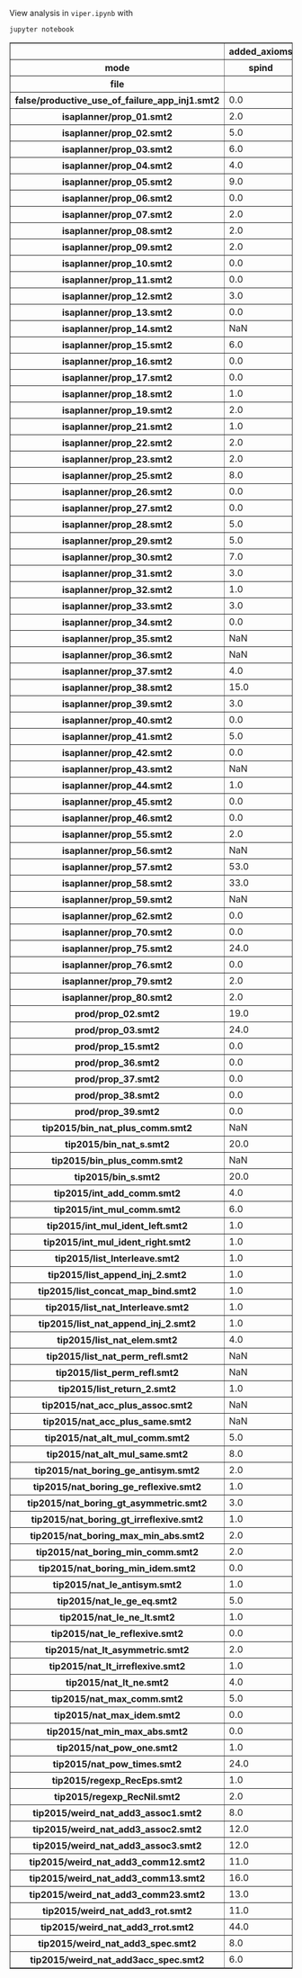 View analysis in `viper.ipynb` with

```
jupyter notebook
```

<table border="1" class="dataframe">
  <thead>
    <tr>
      <th></th>
      <th>added_axioms</th>
      <th>candidates</th>
      <th colspan="4" halign="left">induction_depth</th>
      <th colspan="4" halign="left">inductions</th>
      <th colspan="4" halign="left">time_viper</th>
    </tr>
    <tr>
      <th>mode</th>
      <th>spind</th>
      <th>spind</th>
      <th>ai</th>
      <th>as</th>
      <th>spind</th>
      <th>tg</th>
      <th>ai</th>
      <th>as</th>
      <th>spind</th>
      <th>tg</th>
      <th>ai</th>
      <th>as</th>
      <th>spind</th>
      <th>tg</th>
    </tr>
    <tr>
      <th>file</th>
      <th></th>
      <th></th>
      <th></th>
      <th></th>
      <th></th>
      <th></th>
      <th></th>
      <th></th>
      <th></th>
      <th></th>
      <th></th>
      <th></th>
      <th></th>
      <th></th>
    </tr>
  </thead>
  <tbody>
    <tr>
      <th>false/productive_use_of_failure_app_inj1.smt2</th>
      <td>0.0</td>
      <td>16.0</td>
      <td>1.0</td>
      <td>1.0</td>
      <td>1.0</td>
      <td>NaN</td>
      <td>1.0</td>
      <td>2.0</td>
      <td>3.0</td>
      <td>NaN</td>
      <td>5334.0</td>
      <td>3364.0</td>
      <td>3779.0</td>
      <td>NaN</td>
    </tr>
    <tr>
      <th>isaplanner/prop_01.smt2</th>
      <td>2.0</td>
      <td>12.0</td>
      <td>NaN</td>
      <td>1.0</td>
      <td>1.0</td>
      <td>NaN</td>
      <td>NaN</td>
      <td>3.0</td>
      <td>3.0</td>
      <td>NaN</td>
      <td>NaN</td>
      <td>2947.0</td>
      <td>3652.0</td>
      <td>NaN</td>
    </tr>
    <tr>
      <th>isaplanner/prop_02.smt2</th>
      <td>5.0</td>
      <td>13.0</td>
      <td>1.0</td>
      <td>1.0</td>
      <td>1.0</td>
      <td>NaN</td>
      <td>1.0</td>
      <td>1.0</td>
      <td>1.0</td>
      <td>NaN</td>
      <td>21477.0</td>
      <td>4651.0</td>
      <td>6355.0</td>
      <td>NaN</td>
    </tr>
    <tr>
      <th>isaplanner/prop_03.smt2</th>
      <td>6.0</td>
      <td>55.0</td>
      <td>1.0</td>
      <td>1.0</td>
      <td>1.0</td>
      <td>NaN</td>
      <td>1.0</td>
      <td>1.0</td>
      <td>1.0</td>
      <td>NaN</td>
      <td>7675.0</td>
      <td>5693.0</td>
      <td>4565.0</td>
      <td>NaN</td>
    </tr>
    <tr>
      <th>isaplanner/prop_04.smt2</th>
      <td>4.0</td>
      <td>31.0</td>
      <td>1.0</td>
      <td>1.0</td>
      <td>1.0</td>
      <td>1.0</td>
      <td>1.0</td>
      <td>1.0</td>
      <td>1.0</td>
      <td>1.0</td>
      <td>4716.0</td>
      <td>3087.0</td>
      <td>4903.0</td>
      <td>15628.0</td>
    </tr>
    <tr>
      <th>isaplanner/prop_05.smt2</th>
      <td>9.0</td>
      <td>93.0</td>
      <td>NaN</td>
      <td>1.0</td>
      <td>1.0</td>
      <td>1.0</td>
      <td>NaN</td>
      <td>1.0</td>
      <td>1.0</td>
      <td>1.0</td>
      <td>NaN</td>
      <td>4633.0</td>
      <td>5659.0</td>
      <td>5374.0</td>
    </tr>
    <tr>
      <th>isaplanner/prop_06.smt2</th>
      <td>0.0</td>
      <td>7.0</td>
      <td>1.0</td>
      <td>1.0</td>
      <td>1.0</td>
      <td>NaN</td>
      <td>1.0</td>
      <td>2.0</td>
      <td>1.0</td>
      <td>NaN</td>
      <td>2663.0</td>
      <td>2416.0</td>
      <td>2023.0</td>
      <td>NaN</td>
    </tr>
    <tr>
      <th>isaplanner/prop_07.smt2</th>
      <td>2.0</td>
      <td>12.0</td>
      <td>1.0</td>
      <td>1.0</td>
      <td>1.0</td>
      <td>NaN</td>
      <td>2.0</td>
      <td>4.0</td>
      <td>2.0</td>
      <td>NaN</td>
      <td>2728.0</td>
      <td>3004.0</td>
      <td>2925.0</td>
      <td>NaN</td>
    </tr>
    <tr>
      <th>isaplanner/prop_08.smt2</th>
      <td>2.0</td>
      <td>21.0</td>
      <td>1.0</td>
      <td>1.0</td>
      <td>1.0</td>
      <td>NaN</td>
      <td>1.0</td>
      <td>1.0</td>
      <td>1.0</td>
      <td>NaN</td>
      <td>3056.0</td>
      <td>2599.0</td>
      <td>3277.0</td>
      <td>NaN</td>
    </tr>
    <tr>
      <th>isaplanner/prop_09.smt2</th>
      <td>2.0</td>
      <td>28.0</td>
      <td>NaN</td>
      <td>1.0</td>
      <td>1.0</td>
      <td>NaN</td>
      <td>NaN</td>
      <td>3.0</td>
      <td>2.0</td>
      <td>NaN</td>
      <td>NaN</td>
      <td>4411.0</td>
      <td>3846.0</td>
      <td>NaN</td>
    </tr>
    <tr>
      <th>isaplanner/prop_10.smt2</th>
      <td>0.0</td>
      <td>6.0</td>
      <td>1.0</td>
      <td>1.0</td>
      <td>1.0</td>
      <td>1.0</td>
      <td>1.0</td>
      <td>1.0</td>
      <td>1.0</td>
      <td>1.0</td>
      <td>2373.0</td>
      <td>1874.0</td>
      <td>2002.0</td>
      <td>4482.0</td>
    </tr>
    <tr>
      <th>isaplanner/prop_11.smt2</th>
      <td>0.0</td>
      <td>1.0</td>
      <td>0.0</td>
      <td>0.0</td>
      <td>0.0</td>
      <td>0.0</td>
      <td>0.0</td>
      <td>0.0</td>
      <td>0.0</td>
      <td>0.0</td>
      <td>1401.0</td>
      <td>1485.0</td>
      <td>1745.0</td>
      <td>3809.0</td>
    </tr>
    <tr>
      <th>isaplanner/prop_12.smt2</th>
      <td>3.0</td>
      <td>15.0</td>
      <td>NaN</td>
      <td>1.0</td>
      <td>1.0</td>
      <td>NaN</td>
      <td>NaN</td>
      <td>2.0</td>
      <td>2.0</td>
      <td>NaN</td>
      <td>NaN</td>
      <td>4413.0</td>
      <td>3974.0</td>
      <td>NaN</td>
    </tr>
    <tr>
      <th>isaplanner/prop_13.smt2</th>
      <td>0.0</td>
      <td>1.0</td>
      <td>0.0</td>
      <td>0.0</td>
      <td>0.0</td>
      <td>0.0</td>
      <td>0.0</td>
      <td>0.0</td>
      <td>0.0</td>
      <td>0.0</td>
      <td>1676.0</td>
      <td>1661.0</td>
      <td>1949.0</td>
      <td>3394.0</td>
    </tr>
    <tr>
      <th>isaplanner/prop_14.smt2</th>
      <td>NaN</td>
      <td>NaN</td>
      <td>1.0</td>
      <td>1.0</td>
      <td>NaN</td>
      <td>NaN</td>
      <td>1.0</td>
      <td>1.0</td>
      <td>NaN</td>
      <td>NaN</td>
      <td>3694.0</td>
      <td>3219.0</td>
      <td>NaN</td>
      <td>NaN</td>
    </tr>
    <tr>
      <th>isaplanner/prop_15.smt2</th>
      <td>6.0</td>
      <td>46.0</td>
      <td>1.0</td>
      <td>1.0</td>
      <td>1.0</td>
      <td>NaN</td>
      <td>1.0</td>
      <td>1.0</td>
      <td>1.0</td>
      <td>NaN</td>
      <td>4389.0</td>
      <td>4208.0</td>
      <td>5747.0</td>
      <td>NaN</td>
    </tr>
    <tr>
      <th>isaplanner/prop_16.smt2</th>
      <td>0.0</td>
      <td>2.0</td>
      <td>0.0</td>
      <td>0.0</td>
      <td>0.0</td>
      <td>0.0</td>
      <td>0.0</td>
      <td>0.0</td>
      <td>0.0</td>
      <td>0.0</td>
      <td>1804.0</td>
      <td>1916.0</td>
      <td>1394.0</td>
      <td>3868.0</td>
    </tr>
    <tr>
      <th>isaplanner/prop_17.smt2</th>
      <td>0.0</td>
      <td>33.0</td>
      <td>1.0</td>
      <td>1.0</td>
      <td>1.0</td>
      <td>NaN</td>
      <td>1.0</td>
      <td>1.0</td>
      <td>1.0</td>
      <td>NaN</td>
      <td>2708.0</td>
      <td>2390.0</td>
      <td>2611.0</td>
      <td>NaN</td>
    </tr>
    <tr>
      <th>isaplanner/prop_18.smt2</th>
      <td>1.0</td>
      <td>10.0</td>
      <td>1.0</td>
      <td>1.0</td>
      <td>1.0</td>
      <td>NaN</td>
      <td>1.0</td>
      <td>1.0</td>
      <td>1.0</td>
      <td>NaN</td>
      <td>2625.0</td>
      <td>2283.0</td>
      <td>2390.0</td>
      <td>NaN</td>
    </tr>
    <tr>
      <th>isaplanner/prop_19.smt2</th>
      <td>2.0</td>
      <td>15.0</td>
      <td>NaN</td>
      <td>1.0</td>
      <td>1.0</td>
      <td>NaN</td>
      <td>NaN</td>
      <td>3.0</td>
      <td>3.0</td>
      <td>NaN</td>
      <td>NaN</td>
      <td>3096.0</td>
      <td>3717.0</td>
      <td>NaN</td>
    </tr>
    <tr>
      <th>isaplanner/prop_21.smt2</th>
      <td>1.0</td>
      <td>10.0</td>
      <td>1.0</td>
      <td>1.0</td>
      <td>1.0</td>
      <td>NaN</td>
      <td>1.0</td>
      <td>1.0</td>
      <td>1.0</td>
      <td>NaN</td>
      <td>2413.0</td>
      <td>1874.0</td>
      <td>2467.0</td>
      <td>NaN</td>
    </tr>
    <tr>
      <th>isaplanner/prop_22.smt2</th>
      <td>2.0</td>
      <td>13.0</td>
      <td>NaN</td>
      <td>1.0</td>
      <td>1.0</td>
      <td>NaN</td>
      <td>NaN</td>
      <td>4.0</td>
      <td>3.0</td>
      <td>NaN</td>
      <td>NaN</td>
      <td>4091.0</td>
      <td>4603.0</td>
      <td>NaN</td>
    </tr>
    <tr>
      <th>isaplanner/prop_23.smt2</th>
      <td>2.0</td>
      <td>12.0</td>
      <td>NaN</td>
      <td>1.0</td>
      <td>1.0</td>
      <td>NaN</td>
      <td>NaN</td>
      <td>2.0</td>
      <td>4.0</td>
      <td>NaN</td>
      <td>NaN</td>
      <td>2851.0</td>
      <td>3812.0</td>
      <td>NaN</td>
    </tr>
    <tr>
      <th>isaplanner/prop_25.smt2</th>
      <td>8.0</td>
      <td>132.0</td>
      <td>NaN</td>
      <td>1.0</td>
      <td>1.0</td>
      <td>NaN</td>
      <td>NaN</td>
      <td>3.0</td>
      <td>3.0</td>
      <td>NaN</td>
      <td>NaN</td>
      <td>5264.0</td>
      <td>6151.0</td>
      <td>NaN</td>
    </tr>
    <tr>
      <th>isaplanner/prop_26.smt2</th>
      <td>0.0</td>
      <td>33.0</td>
      <td>1.0</td>
      <td>1.0</td>
      <td>1.0</td>
      <td>NaN</td>
      <td>3.0</td>
      <td>1.0</td>
      <td>2.0</td>
      <td>NaN</td>
      <td>21837.0</td>
      <td>12998.0</td>
      <td>2824.0</td>
      <td>NaN</td>
    </tr>
    <tr>
      <th>isaplanner/prop_27.smt2</th>
      <td>0.0</td>
      <td>31.0</td>
      <td>1.0</td>
      <td>1.0</td>
      <td>1.0</td>
      <td>NaN</td>
      <td>2.0</td>
      <td>2.0</td>
      <td>1.0</td>
      <td>NaN</td>
      <td>4785.0</td>
      <td>3348.0</td>
      <td>2758.0</td>
      <td>NaN</td>
    </tr>
    <tr>
      <th>isaplanner/prop_28.smt2</th>
      <td>5.0</td>
      <td>34.0</td>
      <td>1.0</td>
      <td>1.0</td>
      <td>1.0</td>
      <td>NaN</td>
      <td>2.0</td>
      <td>4.0</td>
      <td>2.0</td>
      <td>NaN</td>
      <td>3133.0</td>
      <td>4208.0</td>
      <td>3000.0</td>
      <td>NaN</td>
    </tr>
    <tr>
      <th>isaplanner/prop_29.smt2</th>
      <td>5.0</td>
      <td>255.0</td>
      <td>1.0</td>
      <td>NaN</td>
      <td>1.0</td>
      <td>NaN</td>
      <td>2.0</td>
      <td>NaN</td>
      <td>5.0</td>
      <td>NaN</td>
      <td>13559.0</td>
      <td>NaN</td>
      <td>15756.0</td>
      <td>NaN</td>
    </tr>
    <tr>
      <th>isaplanner/prop_30.smt2</th>
      <td>7.0</td>
      <td>387.0</td>
      <td>1.0</td>
      <td>NaN</td>
      <td>1.0</td>
      <td>NaN</td>
      <td>2.0</td>
      <td>NaN</td>
      <td>3.0</td>
      <td>NaN</td>
      <td>11730.0</td>
      <td>NaN</td>
      <td>30822.0</td>
      <td>NaN</td>
    </tr>
    <tr>
      <th>isaplanner/prop_31.smt2</th>
      <td>3.0</td>
      <td>16.0</td>
      <td>NaN</td>
      <td>1.0</td>
      <td>1.0</td>
      <td>NaN</td>
      <td>NaN</td>
      <td>4.0</td>
      <td>4.0</td>
      <td>NaN</td>
      <td>NaN</td>
      <td>4724.0</td>
      <td>5507.0</td>
      <td>NaN</td>
    </tr>
    <tr>
      <th>isaplanner/prop_32.smt2</th>
      <td>1.0</td>
      <td>12.0</td>
      <td>NaN</td>
      <td>1.0</td>
      <td>1.0</td>
      <td>NaN</td>
      <td>NaN</td>
      <td>2.0</td>
      <td>4.0</td>
      <td>NaN</td>
      <td>NaN</td>
      <td>3187.0</td>
      <td>3243.0</td>
      <td>NaN</td>
    </tr>
    <tr>
      <th>isaplanner/prop_33.smt2</th>
      <td>3.0</td>
      <td>102.0</td>
      <td>NaN</td>
      <td>1.0</td>
      <td>1.0</td>
      <td>NaN</td>
      <td>NaN</td>
      <td>2.0</td>
      <td>4.0</td>
      <td>NaN</td>
      <td>NaN</td>
      <td>5703.0</td>
      <td>6609.0</td>
      <td>NaN</td>
    </tr>
    <tr>
      <th>isaplanner/prop_34.smt2</th>
      <td>0.0</td>
      <td>90.0</td>
      <td>NaN</td>
      <td>1.0</td>
      <td>1.0</td>
      <td>NaN</td>
      <td>NaN</td>
      <td>4.0</td>
      <td>7.0</td>
      <td>NaN</td>
      <td>NaN</td>
      <td>5141.0</td>
      <td>6240.0</td>
      <td>NaN</td>
    </tr>
    <tr>
      <th>isaplanner/prop_35.smt2</th>
      <td>NaN</td>
      <td>NaN</td>
      <td>1.0</td>
      <td>1.0</td>
      <td>NaN</td>
      <td>1.0</td>
      <td>1.0</td>
      <td>1.0</td>
      <td>NaN</td>
      <td>1.0</td>
      <td>2424.0</td>
      <td>1892.0</td>
      <td>NaN</td>
      <td>6423.0</td>
    </tr>
    <tr>
      <th>isaplanner/prop_36.smt2</th>
      <td>NaN</td>
      <td>NaN</td>
      <td>1.0</td>
      <td>1.0</td>
      <td>NaN</td>
      <td>1.0</td>
      <td>1.0</td>
      <td>1.0</td>
      <td>NaN</td>
      <td>1.0</td>
      <td>2185.0</td>
      <td>2208.0</td>
      <td>NaN</td>
      <td>4685.0</td>
    </tr>
    <tr>
      <th>isaplanner/prop_37.smt2</th>
      <td>4.0</td>
      <td>47.0</td>
      <td>1.0</td>
      <td>1.0</td>
      <td>1.0</td>
      <td>NaN</td>
      <td>1.0</td>
      <td>1.0</td>
      <td>1.0</td>
      <td>NaN</td>
      <td>3015.0</td>
      <td>4640.0</td>
      <td>4355.0</td>
      <td>NaN</td>
    </tr>
    <tr>
      <th>isaplanner/prop_38.smt2</th>
      <td>15.0</td>
      <td>141.0</td>
      <td>1.0</td>
      <td>NaN</td>
      <td>1.0</td>
      <td>NaN</td>
      <td>2.0</td>
      <td>NaN</td>
      <td>4.0</td>
      <td>NaN</td>
      <td>6149.0</td>
      <td>NaN</td>
      <td>10962.0</td>
      <td>NaN</td>
    </tr>
    <tr>
      <th>isaplanner/prop_39.smt2</th>
      <td>3.0</td>
      <td>25.0</td>
      <td>0.0</td>
      <td>0.0</td>
      <td>0.0</td>
      <td>NaN</td>
      <td>0.0</td>
      <td>0.0</td>
      <td>0.0</td>
      <td>NaN</td>
      <td>2981.0</td>
      <td>3565.0</td>
      <td>3777.0</td>
      <td>NaN</td>
    </tr>
    <tr>
      <th>isaplanner/prop_40.smt2</th>
      <td>0.0</td>
      <td>1.0</td>
      <td>0.0</td>
      <td>0.0</td>
      <td>0.0</td>
      <td>0.0</td>
      <td>0.0</td>
      <td>0.0</td>
      <td>0.0</td>
      <td>0.0</td>
      <td>1386.0</td>
      <td>1490.0</td>
      <td>1711.0</td>
      <td>3376.0</td>
    </tr>
    <tr>
      <th>isaplanner/prop_41.smt2</th>
      <td>5.0</td>
      <td>26.0</td>
      <td>NaN</td>
      <td>NaN</td>
      <td>1.0</td>
      <td>NaN</td>
      <td>NaN</td>
      <td>NaN</td>
      <td>3.0</td>
      <td>NaN</td>
      <td>NaN</td>
      <td>NaN</td>
      <td>11537.0</td>
      <td>NaN</td>
    </tr>
    <tr>
      <th>isaplanner/prop_42.smt2</th>
      <td>0.0</td>
      <td>1.0</td>
      <td>0.0</td>
      <td>0.0</td>
      <td>0.0</td>
      <td>0.0</td>
      <td>0.0</td>
      <td>0.0</td>
      <td>0.0</td>
      <td>0.0</td>
      <td>1842.0</td>
      <td>1778.0</td>
      <td>2207.0</td>
      <td>3907.0</td>
    </tr>
    <tr>
      <th>isaplanner/prop_43.smt2</th>
      <td>NaN</td>
      <td>NaN</td>
      <td>1.0</td>
      <td>1.0</td>
      <td>NaN</td>
      <td>NaN</td>
      <td>1.0</td>
      <td>1.0</td>
      <td>NaN</td>
      <td>NaN</td>
      <td>4460.0</td>
      <td>3627.0</td>
      <td>NaN</td>
      <td>NaN</td>
    </tr>
    <tr>
      <th>isaplanner/prop_44.smt2</th>
      <td>1.0</td>
      <td>5.0</td>
      <td>1.0</td>
      <td>1.0</td>
      <td>1.0</td>
      <td>NaN</td>
      <td>1.0</td>
      <td>1.0</td>
      <td>1.0</td>
      <td>NaN</td>
      <td>2183.0</td>
      <td>2254.0</td>
      <td>2831.0</td>
      <td>NaN</td>
    </tr>
    <tr>
      <th>isaplanner/prop_45.smt2</th>
      <td>0.0</td>
      <td>1.0</td>
      <td>0.0</td>
      <td>0.0</td>
      <td>0.0</td>
      <td>NaN</td>
      <td>0.0</td>
      <td>0.0</td>
      <td>0.0</td>
      <td>NaN</td>
      <td>2435.0</td>
      <td>2177.0</td>
      <td>2208.0</td>
      <td>NaN</td>
    </tr>
    <tr>
      <th>isaplanner/prop_46.smt2</th>
      <td>0.0</td>
      <td>1.0</td>
      <td>0.0</td>
      <td>0.0</td>
      <td>0.0</td>
      <td>0.0</td>
      <td>0.0</td>
      <td>0.0</td>
      <td>0.0</td>
      <td>0.0</td>
      <td>2102.0</td>
      <td>1714.0</td>
      <td>1514.0</td>
      <td>3863.0</td>
    </tr>
    <tr>
      <th>isaplanner/prop_55.smt2</th>
      <td>2.0</td>
      <td>26.0</td>
      <td>NaN</td>
      <td>1.0</td>
      <td>1.0</td>
      <td>NaN</td>
      <td>NaN</td>
      <td>3.0</td>
      <td>3.0</td>
      <td>NaN</td>
      <td>NaN</td>
      <td>3534.0</td>
      <td>4807.0</td>
      <td>NaN</td>
    </tr>
    <tr>
      <th>isaplanner/prop_56.smt2</th>
      <td>NaN</td>
      <td>NaN</td>
      <td>NaN</td>
      <td>1.0</td>
      <td>NaN</td>
      <td>NaN</td>
      <td>NaN</td>
      <td>4.0</td>
      <td>NaN</td>
      <td>NaN</td>
      <td>NaN</td>
      <td>5891.0</td>
      <td>NaN</td>
      <td>NaN</td>
    </tr>
    <tr>
      <th>isaplanner/prop_57.smt2</th>
      <td>53.0</td>
      <td>550.0</td>
      <td>NaN</td>
      <td>NaN</td>
      <td>1.0</td>
      <td>NaN</td>
      <td>NaN</td>
      <td>NaN</td>
      <td>12.0</td>
      <td>NaN</td>
      <td>NaN</td>
      <td>NaN</td>
      <td>43273.0</td>
      <td>NaN</td>
    </tr>
    <tr>
      <th>isaplanner/prop_58.smt2</th>
      <td>33.0</td>
      <td>224.0</td>
      <td>NaN</td>
      <td>NaN</td>
      <td>1.0</td>
      <td>NaN</td>
      <td>NaN</td>
      <td>NaN</td>
      <td>5.0</td>
      <td>NaN</td>
      <td>NaN</td>
      <td>NaN</td>
      <td>16153.0</td>
      <td>NaN</td>
    </tr>
    <tr>
      <th>isaplanner/prop_59.smt2</th>
      <td>NaN</td>
      <td>NaN</td>
      <td>NaN</td>
      <td>NaN</td>
      <td>NaN</td>
      <td>1.0</td>
      <td>NaN</td>
      <td>NaN</td>
      <td>NaN</td>
      <td>1.0</td>
      <td>NaN</td>
      <td>NaN</td>
      <td>NaN</td>
      <td>5365.0</td>
    </tr>
    <tr>
      <th>isaplanner/prop_62.smt2</th>
      <td>0.0</td>
      <td>1.0</td>
      <td>0.0</td>
      <td>0.0</td>
      <td>0.0</td>
      <td>0.0</td>
      <td>0.0</td>
      <td>0.0</td>
      <td>0.0</td>
      <td>0.0</td>
      <td>1455.0</td>
      <td>2142.0</td>
      <td>1603.0</td>
      <td>4097.0</td>
    </tr>
    <tr>
      <th>isaplanner/prop_70.smt2</th>
      <td>0.0</td>
      <td>35.0</td>
      <td>NaN</td>
      <td>1.0</td>
      <td>1.0</td>
      <td>NaN</td>
      <td>NaN</td>
      <td>2.0</td>
      <td>2.0</td>
      <td>NaN</td>
      <td>NaN</td>
      <td>2944.0</td>
      <td>4839.0</td>
      <td>NaN</td>
    </tr>
    <tr>
      <th>isaplanner/prop_75.smt2</th>
      <td>24.0</td>
      <td>545.0</td>
      <td>NaN</td>
      <td>NaN</td>
      <td>1.0</td>
      <td>NaN</td>
      <td>NaN</td>
      <td>NaN</td>
      <td>7.0</td>
      <td>NaN</td>
      <td>NaN</td>
      <td>NaN</td>
      <td>26562.0</td>
      <td>NaN</td>
    </tr>
    <tr>
      <th>isaplanner/prop_76.smt2</th>
      <td>0.0</td>
      <td>85.0</td>
      <td>NaN</td>
      <td>1.0</td>
      <td>1.0</td>
      <td>NaN</td>
      <td>NaN</td>
      <td>1.0</td>
      <td>1.0</td>
      <td>NaN</td>
      <td>NaN</td>
      <td>21414.0</td>
      <td>10719.0</td>
      <td>NaN</td>
    </tr>
    <tr>
      <th>isaplanner/prop_79.smt2</th>
      <td>2.0</td>
      <td>34.0</td>
      <td>NaN</td>
      <td>1.0</td>
      <td>1.0</td>
      <td>NaN</td>
      <td>NaN</td>
      <td>3.0</td>
      <td>2.0</td>
      <td>NaN</td>
      <td>NaN</td>
      <td>4708.0</td>
      <td>5786.0</td>
      <td>NaN</td>
    </tr>
    <tr>
      <th>isaplanner/prop_80.smt2</th>
      <td>2.0</td>
      <td>26.0</td>
      <td>NaN</td>
      <td>1.0</td>
      <td>1.0</td>
      <td>NaN</td>
      <td>NaN</td>
      <td>3.0</td>
      <td>2.0</td>
      <td>NaN</td>
      <td>NaN</td>
      <td>3853.0</td>
      <td>4674.0</td>
      <td>NaN</td>
    </tr>
    <tr>
      <th>prod/prop_02.smt2</th>
      <td>19.0</td>
      <td>148.0</td>
      <td>NaN</td>
      <td>1.0</td>
      <td>1.0</td>
      <td>NaN</td>
      <td>NaN</td>
      <td>4.0</td>
      <td>3.0</td>
      <td>NaN</td>
      <td>NaN</td>
      <td>4551.0</td>
      <td>8444.0</td>
      <td>NaN</td>
    </tr>
    <tr>
      <th>prod/prop_03.smt2</th>
      <td>24.0</td>
      <td>266.0</td>
      <td>NaN</td>
      <td>1.0</td>
      <td>1.0</td>
      <td>NaN</td>
      <td>NaN</td>
      <td>2.0</td>
      <td>3.0</td>
      <td>NaN</td>
      <td>NaN</td>
      <td>3988.0</td>
      <td>9532.0</td>
      <td>NaN</td>
    </tr>
    <tr>
      <th>prod/prop_15.smt2</th>
      <td>0.0</td>
      <td>8.0</td>
      <td>NaN</td>
      <td>NaN</td>
      <td>1.0</td>
      <td>1.0</td>
      <td>NaN</td>
      <td>NaN</td>
      <td>1.0</td>
      <td>1.0</td>
      <td>NaN</td>
      <td>NaN</td>
      <td>2122.0</td>
      <td>11857.0</td>
    </tr>
    <tr>
      <th>prod/prop_36.smt2</th>
      <td>0.0</td>
      <td>81.0</td>
      <td>NaN</td>
      <td>NaN</td>
      <td>1.0</td>
      <td>NaN</td>
      <td>NaN</td>
      <td>NaN</td>
      <td>2.0</td>
      <td>NaN</td>
      <td>NaN</td>
      <td>NaN</td>
      <td>4055.0</td>
      <td>NaN</td>
    </tr>
    <tr>
      <th>prod/prop_37.smt2</th>
      <td>0.0</td>
      <td>93.0</td>
      <td>NaN</td>
      <td>1.0</td>
      <td>1.0</td>
      <td>NaN</td>
      <td>NaN</td>
      <td>2.0</td>
      <td>1.0</td>
      <td>NaN</td>
      <td>NaN</td>
      <td>9172.0</td>
      <td>3264.0</td>
      <td>NaN</td>
    </tr>
    <tr>
      <th>prod/prop_38.smt2</th>
      <td>0.0</td>
      <td>163.0</td>
      <td>NaN</td>
      <td>1.0</td>
      <td>1.0</td>
      <td>NaN</td>
      <td>NaN</td>
      <td>1.0</td>
      <td>1.0</td>
      <td>NaN</td>
      <td>NaN</td>
      <td>12571.0</td>
      <td>4527.0</td>
      <td>NaN</td>
    </tr>
    <tr>
      <th>prod/prop_39.smt2</th>
      <td>0.0</td>
      <td>215.0</td>
      <td>NaN</td>
      <td>NaN</td>
      <td>1.0</td>
      <td>NaN</td>
      <td>NaN</td>
      <td>NaN</td>
      <td>4.0</td>
      <td>NaN</td>
      <td>NaN</td>
      <td>NaN</td>
      <td>5712.0</td>
      <td>NaN</td>
    </tr>
    <tr>
      <th>tip2015/bin_nat_plus_comm.smt2</th>
      <td>NaN</td>
      <td>NaN</td>
      <td>NaN</td>
      <td>NaN</td>
      <td>NaN</td>
      <td>NaN</td>
      <td>NaN</td>
      <td>NaN</td>
      <td>NaN</td>
      <td>NaN</td>
      <td>NaN</td>
      <td>7277.0</td>
      <td>NaN</td>
      <td>NaN</td>
    </tr>
    <tr>
      <th>tip2015/bin_nat_s.smt2</th>
      <td>20.0</td>
      <td>194.0</td>
      <td>NaN</td>
      <td>NaN</td>
      <td>NaN</td>
      <td>NaN</td>
      <td>NaN</td>
      <td>NaN</td>
      <td>NaN</td>
      <td>NaN</td>
      <td>5079.0</td>
      <td>4729.0</td>
      <td>9663.0</td>
      <td>NaN</td>
    </tr>
    <tr>
      <th>tip2015/bin_plus_comm.smt2</th>
      <td>NaN</td>
      <td>NaN</td>
      <td>NaN</td>
      <td>NaN</td>
      <td>NaN</td>
      <td>NaN</td>
      <td>NaN</td>
      <td>NaN</td>
      <td>NaN</td>
      <td>NaN</td>
      <td>NaN</td>
      <td>6139.0</td>
      <td>NaN</td>
      <td>NaN</td>
    </tr>
    <tr>
      <th>tip2015/bin_s.smt2</th>
      <td>20.0</td>
      <td>194.0</td>
      <td>NaN</td>
      <td>NaN</td>
      <td>NaN</td>
      <td>NaN</td>
      <td>NaN</td>
      <td>NaN</td>
      <td>NaN</td>
      <td>NaN</td>
      <td>4467.0</td>
      <td>4868.0</td>
      <td>6964.0</td>
      <td>NaN</td>
    </tr>
    <tr>
      <th>tip2015/int_add_comm.smt2</th>
      <td>4.0</td>
      <td>5.0</td>
      <td>1.0</td>
      <td>1.0</td>
      <td>1.0</td>
      <td>NaN</td>
      <td>1.0</td>
      <td>2.0</td>
      <td>2.0</td>
      <td>NaN</td>
      <td>7595.0</td>
      <td>6693.0</td>
      <td>9532.0</td>
      <td>NaN</td>
    </tr>
    <tr>
      <th>tip2015/int_mul_comm.smt2</th>
      <td>6.0</td>
      <td>18.0</td>
      <td>1.0</td>
      <td>NaN</td>
      <td>1.0</td>
      <td>NaN</td>
      <td>2.0</td>
      <td>NaN</td>
      <td>3.0</td>
      <td>NaN</td>
      <td>16008.0</td>
      <td>NaN</td>
      <td>6992.0</td>
      <td>NaN</td>
    </tr>
    <tr>
      <th>tip2015/int_mul_ident_left.smt2</th>
      <td>1.0</td>
      <td>4.0</td>
      <td>1.0</td>
      <td>1.0</td>
      <td>1.0</td>
      <td>NaN</td>
      <td>1.0</td>
      <td>1.0</td>
      <td>1.0</td>
      <td>NaN</td>
      <td>3619.0</td>
      <td>3446.0</td>
      <td>3912.0</td>
      <td>NaN</td>
    </tr>
    <tr>
      <th>tip2015/int_mul_ident_right.smt2</th>
      <td>1.0</td>
      <td>5.0</td>
      <td>1.0</td>
      <td>1.0</td>
      <td>1.0</td>
      <td>NaN</td>
      <td>1.0</td>
      <td>1.0</td>
      <td>1.0</td>
      <td>NaN</td>
      <td>4620.0</td>
      <td>4883.0</td>
      <td>6563.0</td>
      <td>NaN</td>
    </tr>
    <tr>
      <th>tip2015/list_Interleave.smt2</th>
      <td>1.0</td>
      <td>11.0</td>
      <td>1.0</td>
      <td>1.0</td>
      <td>1.0</td>
      <td>NaN</td>
      <td>1.0</td>
      <td>1.0</td>
      <td>1.0</td>
      <td>NaN</td>
      <td>3395.0</td>
      <td>3260.0</td>
      <td>4101.0</td>
      <td>NaN</td>
    </tr>
    <tr>
      <th>tip2015/list_append_inj_2.smt2</th>
      <td>1.0</td>
      <td>16.0</td>
      <td>1.0</td>
      <td>1.0</td>
      <td>1.0</td>
      <td>NaN</td>
      <td>1.0</td>
      <td>1.0</td>
      <td>3.0</td>
      <td>NaN</td>
      <td>4977.0</td>
      <td>3018.0</td>
      <td>2884.0</td>
      <td>NaN</td>
    </tr>
    <tr>
      <th>tip2015/list_concat_map_bind.smt2</th>
      <td>1.0</td>
      <td>12.0</td>
      <td>1.0</td>
      <td>1.0</td>
      <td>1.0</td>
      <td>NaN</td>
      <td>2.0</td>
      <td>2.0</td>
      <td>1.0</td>
      <td>NaN</td>
      <td>3138.0</td>
      <td>2964.0</td>
      <td>3396.0</td>
      <td>NaN</td>
    </tr>
    <tr>
      <th>tip2015/list_nat_Interleave.smt2</th>
      <td>1.0</td>
      <td>11.0</td>
      <td>1.0</td>
      <td>1.0</td>
      <td>1.0</td>
      <td>NaN</td>
      <td>1.0</td>
      <td>1.0</td>
      <td>1.0</td>
      <td>NaN</td>
      <td>4101.0</td>
      <td>3313.0</td>
      <td>3989.0</td>
      <td>NaN</td>
    </tr>
    <tr>
      <th>tip2015/list_nat_append_inj_2.smt2</th>
      <td>1.0</td>
      <td>16.0</td>
      <td>1.0</td>
      <td>1.0</td>
      <td>1.0</td>
      <td>NaN</td>
      <td>1.0</td>
      <td>1.0</td>
      <td>3.0</td>
      <td>NaN</td>
      <td>4633.0</td>
      <td>3816.0</td>
      <td>3029.0</td>
      <td>NaN</td>
    </tr>
    <tr>
      <th>tip2015/list_nat_elem.smt2</th>
      <td>4.0</td>
      <td>41.0</td>
      <td>1.0</td>
      <td>1.0</td>
      <td>1.0</td>
      <td>NaN</td>
      <td>2.0</td>
      <td>2.0</td>
      <td>2.0</td>
      <td>NaN</td>
      <td>2689.0</td>
      <td>2596.0</td>
      <td>3580.0</td>
      <td>NaN</td>
    </tr>
    <tr>
      <th>tip2015/list_nat_perm_refl.smt2</th>
      <td>NaN</td>
      <td>NaN</td>
      <td>1.0</td>
      <td>1.0</td>
      <td>NaN</td>
      <td>NaN</td>
      <td>1.0</td>
      <td>1.0</td>
      <td>NaN</td>
      <td>NaN</td>
      <td>2645.0</td>
      <td>2485.0</td>
      <td>NaN</td>
      <td>NaN</td>
    </tr>
    <tr>
      <th>tip2015/list_perm_refl.smt2</th>
      <td>NaN</td>
      <td>NaN</td>
      <td>1.0</td>
      <td>1.0</td>
      <td>NaN</td>
      <td>NaN</td>
      <td>1.0</td>
      <td>1.0</td>
      <td>NaN</td>
      <td>NaN</td>
      <td>2831.0</td>
      <td>3172.0</td>
      <td>NaN</td>
      <td>NaN</td>
    </tr>
    <tr>
      <th>tip2015/list_return_2.smt2</th>
      <td>1.0</td>
      <td>13.0</td>
      <td>1.0</td>
      <td>1.0</td>
      <td>1.0</td>
      <td>NaN</td>
      <td>1.0</td>
      <td>1.0</td>
      <td>1.0</td>
      <td>NaN</td>
      <td>2711.0</td>
      <td>2535.0</td>
      <td>2617.0</td>
      <td>NaN</td>
    </tr>
    <tr>
      <th>tip2015/nat_acc_plus_assoc.smt2</th>
      <td>NaN</td>
      <td>NaN</td>
      <td>NaN</td>
      <td>1.0</td>
      <td>NaN</td>
      <td>NaN</td>
      <td>NaN</td>
      <td>2.0</td>
      <td>NaN</td>
      <td>NaN</td>
      <td>NaN</td>
      <td>6854.0</td>
      <td>NaN</td>
      <td>NaN</td>
    </tr>
    <tr>
      <th>tip2015/nat_acc_plus_same.smt2</th>
      <td>NaN</td>
      <td>NaN</td>
      <td>NaN</td>
      <td>1.0</td>
      <td>NaN</td>
      <td>NaN</td>
      <td>NaN</td>
      <td>1.0</td>
      <td>NaN</td>
      <td>NaN</td>
      <td>NaN</td>
      <td>3241.0</td>
      <td>NaN</td>
      <td>NaN</td>
    </tr>
    <tr>
      <th>tip2015/nat_alt_mul_comm.smt2</th>
      <td>5.0</td>
      <td>14.0</td>
      <td>NaN</td>
      <td>1.0</td>
      <td>1.0</td>
      <td>NaN</td>
      <td>NaN</td>
      <td>2.0</td>
      <td>5.0</td>
      <td>NaN</td>
      <td>NaN</td>
      <td>4155.0</td>
      <td>4959.0</td>
      <td>NaN</td>
    </tr>
    <tr>
      <th>tip2015/nat_alt_mul_same.smt2</th>
      <td>8.0</td>
      <td>19.0</td>
      <td>NaN</td>
      <td>1.0</td>
      <td>1.0</td>
      <td>NaN</td>
      <td>NaN</td>
      <td>3.0</td>
      <td>3.0</td>
      <td>NaN</td>
      <td>NaN</td>
      <td>34205.0</td>
      <td>7540.0</td>
      <td>NaN</td>
    </tr>
    <tr>
      <th>tip2015/nat_boring_ge_antisym.smt2</th>
      <td>2.0</td>
      <td>103.0</td>
      <td>NaN</td>
      <td>1.0</td>
      <td>1.0</td>
      <td>NaN</td>
      <td>NaN</td>
      <td>2.0</td>
      <td>3.0</td>
      <td>NaN</td>
      <td>NaN</td>
      <td>5393.0</td>
      <td>5411.0</td>
      <td>NaN</td>
    </tr>
    <tr>
      <th>tip2015/nat_boring_ge_reflexive.smt2</th>
      <td>1.0</td>
      <td>8.0</td>
      <td>1.0</td>
      <td>1.0</td>
      <td>1.0</td>
      <td>1.0</td>
      <td>1.0</td>
      <td>1.0</td>
      <td>1.0</td>
      <td>1.0</td>
      <td>1808.0</td>
      <td>1700.0</td>
      <td>2190.0</td>
      <td>9308.0</td>
    </tr>
    <tr>
      <th>tip2015/nat_boring_gt_asymmetric.smt2</th>
      <td>3.0</td>
      <td>87.0</td>
      <td>NaN</td>
      <td>1.0</td>
      <td>1.0</td>
      <td>NaN</td>
      <td>NaN</td>
      <td>2.0</td>
      <td>2.0</td>
      <td>NaN</td>
      <td>NaN</td>
      <td>3082.0</td>
      <td>4376.0</td>
      <td>NaN</td>
    </tr>
    <tr>
      <th>tip2015/nat_boring_gt_irreflexive.smt2</th>
      <td>1.0</td>
      <td>13.0</td>
      <td>1.0</td>
      <td>1.0</td>
      <td>1.0</td>
      <td>1.0</td>
      <td>1.0</td>
      <td>1.0</td>
      <td>1.0</td>
      <td>1.0</td>
      <td>3383.0</td>
      <td>1982.0</td>
      <td>1903.0</td>
      <td>10900.0</td>
    </tr>
    <tr>
      <th>tip2015/nat_boring_max_min_abs.smt2</th>
      <td>2.0</td>
      <td>37.0</td>
      <td>0.0</td>
      <td>0.0</td>
      <td>0.0</td>
      <td>0.0</td>
      <td>0.0</td>
      <td>0.0</td>
      <td>0.0</td>
      <td>0.0</td>
      <td>3684.0</td>
      <td>2690.0</td>
      <td>2918.0</td>
      <td>7129.0</td>
    </tr>
    <tr>
      <th>tip2015/nat_boring_min_comm.smt2</th>
      <td>2.0</td>
      <td>172.0</td>
      <td>NaN</td>
      <td>1.0</td>
      <td>1.0</td>
      <td>NaN</td>
      <td>NaN</td>
      <td>3.0</td>
      <td>4.0</td>
      <td>NaN</td>
      <td>NaN</td>
      <td>10659.0</td>
      <td>11032.0</td>
      <td>NaN</td>
    </tr>
    <tr>
      <th>tip2015/nat_boring_min_idem.smt2</th>
      <td>0.0</td>
      <td>3.0</td>
      <td>0.0</td>
      <td>0.0</td>
      <td>0.0</td>
      <td>0.0</td>
      <td>0.0</td>
      <td>0.0</td>
      <td>0.0</td>
      <td>0.0</td>
      <td>1714.0</td>
      <td>1555.0</td>
      <td>1845.0</td>
      <td>2689.0</td>
    </tr>
    <tr>
      <th>tip2015/nat_le_antisym.smt2</th>
      <td>1.0</td>
      <td>131.0</td>
      <td>NaN</td>
      <td>1.0</td>
      <td>1.0</td>
      <td>NaN</td>
      <td>NaN</td>
      <td>2.0</td>
      <td>3.0</td>
      <td>NaN</td>
      <td>NaN</td>
      <td>4509.0</td>
      <td>5535.0</td>
      <td>NaN</td>
    </tr>
    <tr>
      <th>tip2015/nat_le_ge_eq.smt2</th>
      <td>5.0</td>
      <td>132.0</td>
      <td>NaN</td>
      <td>1.0</td>
      <td>1.0</td>
      <td>NaN</td>
      <td>NaN</td>
      <td>5.0</td>
      <td>4.0</td>
      <td>NaN</td>
      <td>NaN</td>
      <td>4963.0</td>
      <td>5494.0</td>
      <td>NaN</td>
    </tr>
    <tr>
      <th>tip2015/nat_le_ne_lt.smt2</th>
      <td>1.0</td>
      <td>89.0</td>
      <td>NaN</td>
      <td>1.0</td>
      <td>1.0</td>
      <td>NaN</td>
      <td>NaN</td>
      <td>5.0</td>
      <td>3.0</td>
      <td>NaN</td>
      <td>NaN</td>
      <td>4298.0</td>
      <td>4835.0</td>
      <td>NaN</td>
    </tr>
    <tr>
      <th>tip2015/nat_le_reflexive.smt2</th>
      <td>0.0</td>
      <td>6.0</td>
      <td>1.0</td>
      <td>1.0</td>
      <td>1.0</td>
      <td>1.0</td>
      <td>1.0</td>
      <td>1.0</td>
      <td>1.0</td>
      <td>1.0</td>
      <td>2041.0</td>
      <td>2558.0</td>
      <td>1688.0</td>
      <td>8104.0</td>
    </tr>
    <tr>
      <th>tip2015/nat_lt_asymmetric.smt2</th>
      <td>2.0</td>
      <td>55.0</td>
      <td>NaN</td>
      <td>1.0</td>
      <td>1.0</td>
      <td>NaN</td>
      <td>NaN</td>
      <td>2.0</td>
      <td>3.0</td>
      <td>NaN</td>
      <td>NaN</td>
      <td>3416.0</td>
      <td>3770.0</td>
      <td>NaN</td>
    </tr>
    <tr>
      <th>tip2015/nat_lt_irreflexive.smt2</th>
      <td>1.0</td>
      <td>8.0</td>
      <td>1.0</td>
      <td>1.0</td>
      <td>1.0</td>
      <td>1.0</td>
      <td>1.0</td>
      <td>1.0</td>
      <td>1.0</td>
      <td>1.0</td>
      <td>1908.0</td>
      <td>1844.0</td>
      <td>1878.0</td>
      <td>4808.0</td>
    </tr>
    <tr>
      <th>tip2015/nat_lt_ne.smt2</th>
      <td>4.0</td>
      <td>62.0</td>
      <td>NaN</td>
      <td>1.0</td>
      <td>1.0</td>
      <td>NaN</td>
      <td>NaN</td>
      <td>1.0</td>
      <td>1.0</td>
      <td>NaN</td>
      <td>NaN</td>
      <td>3264.0</td>
      <td>3382.0</td>
      <td>NaN</td>
    </tr>
    <tr>
      <th>tip2015/nat_max_comm.smt2</th>
      <td>5.0</td>
      <td>225.0</td>
      <td>NaN</td>
      <td>1.0</td>
      <td>1.0</td>
      <td>NaN</td>
      <td>NaN</td>
      <td>4.0</td>
      <td>3.0</td>
      <td>NaN</td>
      <td>NaN</td>
      <td>8793.0</td>
      <td>11054.0</td>
      <td>NaN</td>
    </tr>
    <tr>
      <th>tip2015/nat_max_idem.smt2</th>
      <td>0.0</td>
      <td>3.0</td>
      <td>0.0</td>
      <td>0.0</td>
      <td>0.0</td>
      <td>0.0</td>
      <td>0.0</td>
      <td>0.0</td>
      <td>0.0</td>
      <td>0.0</td>
      <td>1507.0</td>
      <td>2103.0</td>
      <td>1771.0</td>
      <td>2682.0</td>
    </tr>
    <tr>
      <th>tip2015/nat_min_max_abs.smt2</th>
      <td>0.0</td>
      <td>18.0</td>
      <td>0.0</td>
      <td>0.0</td>
      <td>0.0</td>
      <td>0.0</td>
      <td>0.0</td>
      <td>0.0</td>
      <td>0.0</td>
      <td>0.0</td>
      <td>3399.0</td>
      <td>2785.0</td>
      <td>3024.0</td>
      <td>5454.0</td>
    </tr>
    <tr>
      <th>tip2015/nat_pow_one.smt2</th>
      <td>1.0</td>
      <td>10.0</td>
      <td>1.0</td>
      <td>1.0</td>
      <td>1.0</td>
      <td>1.0</td>
      <td>1.0</td>
      <td>1.0</td>
      <td>1.0</td>
      <td>1.0</td>
      <td>2841.0</td>
      <td>2468.0</td>
      <td>3184.0</td>
      <td>8115.0</td>
    </tr>
    <tr>
      <th>tip2015/nat_pow_times.smt2</th>
      <td>24.0</td>
      <td>57.0</td>
      <td>NaN</td>
      <td>NaN</td>
      <td>1.0</td>
      <td>NaN</td>
      <td>NaN</td>
      <td>NaN</td>
      <td>2.0</td>
      <td>NaN</td>
      <td>NaN</td>
      <td>NaN</td>
      <td>14635.0</td>
      <td>NaN</td>
    </tr>
    <tr>
      <th>tip2015/regexp_RecEps.smt2</th>
      <td>1.0</td>
      <td>28.0</td>
      <td>NaN</td>
      <td>NaN</td>
      <td>1.0</td>
      <td>NaN</td>
      <td>NaN</td>
      <td>NaN</td>
      <td>1.0</td>
      <td>NaN</td>
      <td>NaN</td>
      <td>NaN</td>
      <td>47906.0</td>
      <td>NaN</td>
    </tr>
    <tr>
      <th>tip2015/regexp_RecNil.smt2</th>
      <td>2.0</td>
      <td>8.0</td>
      <td>NaN</td>
      <td>NaN</td>
      <td>1.0</td>
      <td>1.0</td>
      <td>NaN</td>
      <td>NaN</td>
      <td>1.0</td>
      <td>1.0</td>
      <td>5013.0</td>
      <td>4880.0</td>
      <td>5016.0</td>
      <td>15415.0</td>
    </tr>
    <tr>
      <th>tip2015/weird_nat_add3_assoc1.smt2</th>
      <td>8.0</td>
      <td>55.0</td>
      <td>1.0</td>
      <td>1.0</td>
      <td>1.0</td>
      <td>NaN</td>
      <td>2.0</td>
      <td>2.0</td>
      <td>2.0</td>
      <td>NaN</td>
      <td>7132.0</td>
      <td>6182.0</td>
      <td>7160.0</td>
      <td>NaN</td>
    </tr>
    <tr>
      <th>tip2015/weird_nat_add3_assoc2.smt2</th>
      <td>12.0</td>
      <td>91.0</td>
      <td>NaN</td>
      <td>NaN</td>
      <td>1.0</td>
      <td>NaN</td>
      <td>NaN</td>
      <td>NaN</td>
      <td>4.0</td>
      <td>NaN</td>
      <td>NaN</td>
      <td>NaN</td>
      <td>13338.0</td>
      <td>NaN</td>
    </tr>
    <tr>
      <th>tip2015/weird_nat_add3_assoc3.smt2</th>
      <td>12.0</td>
      <td>106.0</td>
      <td>NaN</td>
      <td>NaN</td>
      <td>1.0</td>
      <td>NaN</td>
      <td>NaN</td>
      <td>NaN</td>
      <td>8.0</td>
      <td>NaN</td>
      <td>NaN</td>
      <td>NaN</td>
      <td>10409.0</td>
      <td>NaN</td>
    </tr>
    <tr>
      <th>tip2015/weird_nat_add3_comm12.smt2</th>
      <td>11.0</td>
      <td>92.0</td>
      <td>NaN</td>
      <td>1.0</td>
      <td>1.0</td>
      <td>NaN</td>
      <td>NaN</td>
      <td>4.0</td>
      <td>4.0</td>
      <td>NaN</td>
      <td>NaN</td>
      <td>7845.0</td>
      <td>6773.0</td>
      <td>NaN</td>
    </tr>
    <tr>
      <th>tip2015/weird_nat_add3_comm13.smt2</th>
      <td>16.0</td>
      <td>104.0</td>
      <td>NaN</td>
      <td>NaN</td>
      <td>1.0</td>
      <td>NaN</td>
      <td>NaN</td>
      <td>NaN</td>
      <td>14.0</td>
      <td>NaN</td>
      <td>NaN</td>
      <td>NaN</td>
      <td>13550.0</td>
      <td>NaN</td>
    </tr>
    <tr>
      <th>tip2015/weird_nat_add3_comm23.smt2</th>
      <td>13.0</td>
      <td>59.0</td>
      <td>NaN</td>
      <td>1.0</td>
      <td>1.0</td>
      <td>NaN</td>
      <td>NaN</td>
      <td>3.0</td>
      <td>11.0</td>
      <td>NaN</td>
      <td>NaN</td>
      <td>7585.0</td>
      <td>8099.0</td>
      <td>NaN</td>
    </tr>
    <tr>
      <th>tip2015/weird_nat_add3_rot.smt2</th>
      <td>11.0</td>
      <td>92.0</td>
      <td>NaN</td>
      <td>1.0</td>
      <td>1.0</td>
      <td>NaN</td>
      <td>NaN</td>
      <td>4.0</td>
      <td>4.0</td>
      <td>NaN</td>
      <td>NaN</td>
      <td>6999.0</td>
      <td>6315.0</td>
      <td>NaN</td>
    </tr>
    <tr>
      <th>tip2015/weird_nat_add3_rrot.smt2</th>
      <td>44.0</td>
      <td>556.0</td>
      <td>NaN</td>
      <td>NaN</td>
      <td>1.0</td>
      <td>NaN</td>
      <td>NaN</td>
      <td>NaN</td>
      <td>15.0</td>
      <td>NaN</td>
      <td>NaN</td>
      <td>NaN</td>
      <td>34397.0</td>
      <td>NaN</td>
    </tr>
    <tr>
      <th>tip2015/weird_nat_add3_spec.smt2</th>
      <td>8.0</td>
      <td>54.0</td>
      <td>1.0</td>
      <td>1.0</td>
      <td>1.0</td>
      <td>NaN</td>
      <td>2.0</td>
      <td>2.0</td>
      <td>3.0</td>
      <td>NaN</td>
      <td>11558.0</td>
      <td>4806.0</td>
      <td>6226.0</td>
      <td>NaN</td>
    </tr>
    <tr>
      <th>tip2015/weird_nat_add3acc_spec.smt2</th>
      <td>6.0</td>
      <td>18.0</td>
      <td>NaN</td>
      <td>1.0</td>
      <td>1.0</td>
      <td>NaN</td>
      <td>NaN</td>
      <td>4.0</td>
      <td>4.0</td>
      <td>NaN</td>
      <td>NaN</td>
      <td>4622.0</td>
      <td>5715.0</td>
      <td>NaN</td>
    </tr>
  </tbody>
</table>
